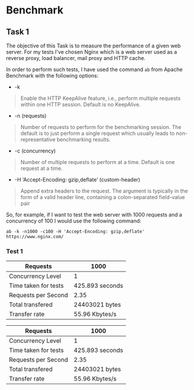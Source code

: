 # Benchmark

## Task 1

The objective of this Task is to measure the performance of a given web server. For my tests I've chosen Nginx which is
a web server used as a reverse proxy, load balancer, mail proxy and HTTP cache.

In order to perform such tests, I have used the command `ab` from Apache Benchmark with the following options:

+ -k 
> Enable the HTTP KeepAlive feature, i.e., perform multiple requests within one HTTP session. Default is no KeepAlive.
+ -n (requests)
> Number of requests to perform for the benchmarking session. The default is to just perform a single request which usually leads to non-representative benchmarking results.
+ -c (concurrency)
> Number of multiple requests to perform at a time. Default is one request at a time.
+ -H ‘Accept-Encoding: gzip,deflate’ (custom-header)
> Append extra headers to the request. The argument is typically in the form of a valid header line, containing a colon-separated field-value pair

So, for example, if I want to test the web server with 1000 requests and a concurrency of 100 I would use the following command:
```
ab -k -n1000 -c100 -H 'Accept-Encoding: gzip,deflate' https://www.nginx.com/
```

### Test 1

| Requests | 1000 |
| ------ | ----------- |
| Concurrency Level   | 1 |
| Time taken for tests | 425.893 seconds |
| Requests per Second    | 2.35 |
| Total transfered    | 24403021 bytes |
| Transfer rate    | 55.96 Kbytes/s |



| Requests | 1000 |
| ------ | ----------- |
| Concurrency Level   | 1 |
| Time taken for tests | 425.893 seconds |
| Requests per Second    | 2.35 |
| Total transfered    | 24403021 bytes |
| Transfer rate    | 55.96 Kbytes/s |

